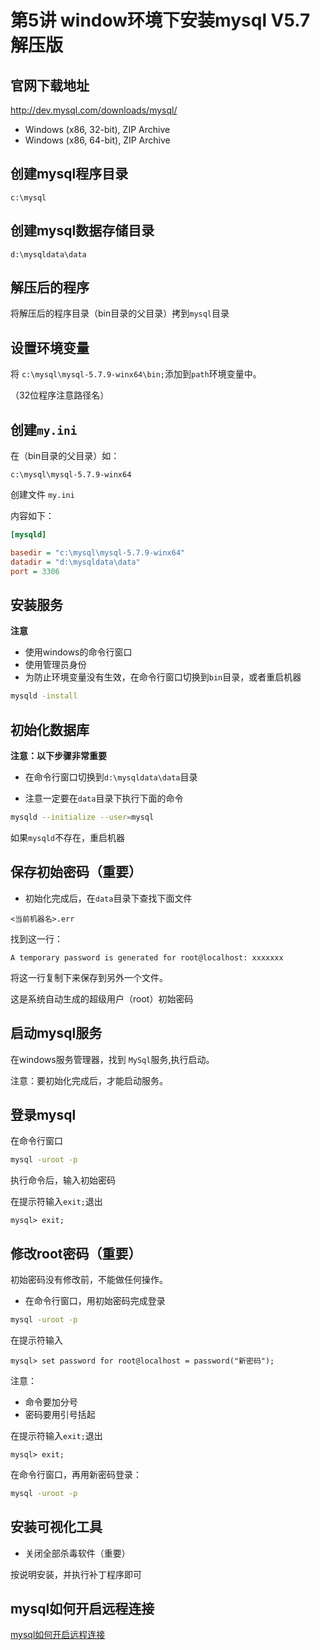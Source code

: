 # 第5讲 window环境下安装mysql V5.7解压版

## 官网下载地址

<http://dev.mysql.com/downloads/mysql/>

- Windows (x86, 32-bit), ZIP Archive
- Windows (x86, 64-bit), ZIP Archive

## 创建mysql程序目录

```
c:\mysql
```

## 创建mysql数据存储目录

```
d:\mysqldata\data
```
## 解压后的程序

将解压后的程序目录（bin目录的父目录）拷到`mysql`目录

## 设置环境变量

将 `c:\mysql\mysql-5.7.9-winx64\bin;`添加到`path`环境变量中。

（32位程序注意路径名）

## 创建`my.ini`

在（bin目录的父目录）如：

`c:\mysql\mysql-5.7.9-winx64`

创建文件 `my.ini`

内容如下：

```ini
[mysqld]

basedir = "c:\mysql\mysql-5.7.9-winx64"
datadir = "d:\mysqldata\data"
port = 3306
```

## 安装服务

**注意**

- 使用windows的命令行窗口
- 使用管理员身份
- 为防止环境变量没有生效，在命令行窗口切换到`bin`目录，或者重启机器

```bash
mysqld -install
```

## 初始化数据库

**注意：以下步骤非常重要**

- 在命令行窗口切换到`d:\mysqldata\data`目录

- 注意一定要在`data`目录下执行下面的命令


```bash
mysqld --initialize --user=mysql 
```

如果`mysqld`不存在，重启机器

## 保存初始密码（重要）

- 初始化完成后，在`data`目录下查找下面文件

`<当前机器名>.err`

找到这一行：

```
A temporary password is generated for root@localhost: xxxxxxx
```

将这一行复制下来保存到另外一个文件。

这是系统自动生成的超级用户（root）初始密码

## 启动mysql服务

在windows服务管理器，找到 `MySql`服务,执行启动。

注意：要初始化完成后，才能启动服务。


## 登录mysql

在命令行窗口

```bash
mysql -uroot -p
```

执行命令后，输入初始密码

在提示符输入`exit;`退出
```
mysql> exit;
```

## 修改root密码（重要）

初始密码没有修改前，不能做任何操作。

- 在命令行窗口，用初始密码完成登录

```bash
mysql -uroot -p
```

在提示符输入
```
mysql> set password for root@localhost = password("新密码");
```

注意：

- 命令要加分号
- 密码要用引号括起

在提示符输入`exit;`退出
```
mysql> exit;
```

在命令行窗口，再用新密码登录：

```bash
mysql -uroot -p
```

## 安装可视化工具 


- 关闭全部杀毒软件（重要）

按说明安装，并执行补丁程序即可


## mysql如何开启远程连接

[mysql如何开启远程连接](http://jingyan.baidu.com/article/046a7b3ed85f3ef9c27fa9dc.html)
